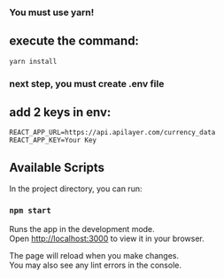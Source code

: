 ### You must use yarn!

## execute the command:

`yarn install`

### next step, you must create .env file

## add 2 keys in env:

`REACT_APP_URL=https://api.apilayer.com/currency_data`
`REACT_APP_KEY=Your Key`

## Available Scripts

In the project directory, you can run:

### `npm start`

Runs the app in the development mode.\
Open [http://localhost:3000](http://localhost:3000) to view it in your browser.

The page will reload when you make changes.\
You may also see any lint errors in the console.
